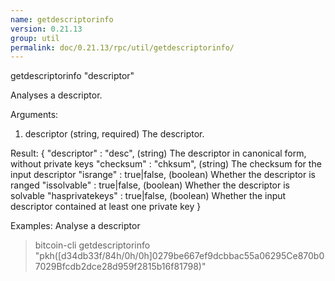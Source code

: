 ```yaml
---
name: getdescriptorinfo
version: 0.21.13
group: util
permalink: doc/0.21.13/rpc/util/getdescriptorinfo/
---
```


getdescriptorinfo "descriptor"

Analyses a descriptor.

Arguments:
1. descriptor    (string, required) The descriptor.

Result:
{
  "descriptor" : "desc",         (string) The descriptor in canonical form, without private keys
  "checksum" : "chksum",         (string) The checksum for the input descriptor
  "isrange" : true|false,        (boolean) Whether the descriptor is ranged
  "issolvable" : true|false,     (boolean) Whether the descriptor is solvable
  "hasprivatekeys" : true|false, (boolean) Whether the input descriptor contained at least one private key
}

Examples:
Analyse a descriptor
> bitcoin-cli getdescriptorinfo "pkh([d34db33f/84h/0h/0h]0279be667ef9dcbbac55a06295Ce870b07029Bfcdb2dce28d959f2815b16f81798)"


